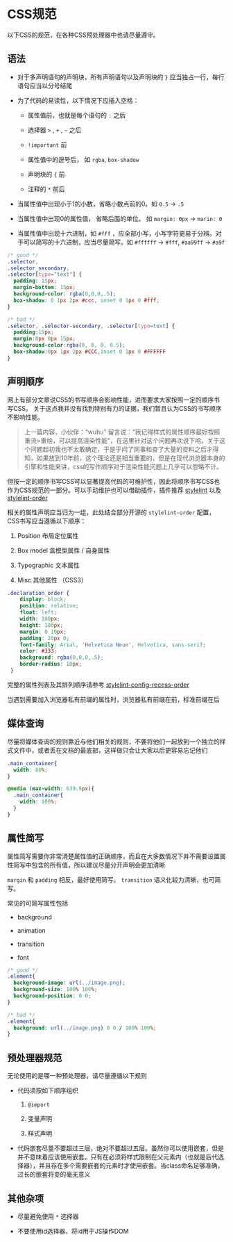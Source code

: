 # CSS规范

以下CSS的规范，在各种CSS预处理器中也请尽量遵守。

## 语法

- 对于多声明语句的声明块，所有声明语句以及声明块的 `}` 应当独占一行，每行语句应当以分号结尾

- 为了代码的易读性，以下情况下应插入空格：
  
  - 属性值前，也就是每个语句的 `:` 之后
  
  - 选择器 `>` , `+` , `~` 之后
  
  - `!important` 前
  
  - 属性值中的逗号后， 如 `rgba`, `box-shadow` 
  
  - 声明块的 `{` 前
  
  - 注释的 `*` 前后

- 当属性值中出现小于1的小数，省略小数点前的0。如 `0.5` -> `.5`

- 当属性值中出现0的属性值， 省略后面的单位。 如 `margin: 0px` -> `marin: 0`

- 当属性值中出现十六进制，如 `#fff` ，应全部小写，小写字符更易于分辨。对于可以简写的十六进制，应当尽量简写。如 `#ffffff` -> `#fff`, `#aa99ff` -> `#a9f`

```css
/* good */
.selector,
.selector_secondary,
.selector[type="text"] {
  padding: 15px;
  margin-bottom: 15px;
  background-color: rgba(0,0,0,.5);
  box-shadow: 0 1px 2px #ccc, inset 0 1px 0 #fff;
}

/* bad */
.selector, .selector-secondary, .selector[type=text] {
  padding:15px;
  margin:0px 0px 15px;
  background-color:rgba(0, 0, 0, 0.5);
  box-shadow:0px 1px 2px #CCC,inset 0 1px 0 #FFFFFF
}
```

## 声明顺序

网上有部分文章说CSS的书写顺序会影响性能，进而要求大家按照一定的顺序书写CSS。 关于这点我并没有找到特别有力的证据，我们暂且认为CSS的书写顺序不影响性能。

> 上一篇内容，小伙伴：“wuhu” 留言说：“我记得样式的属性顺序最好按照重流>重绘，可以提高渲染性能”，在这里针对这个问题再次说下哈。关于这个问题起初我也不太敢确定，于是乎问了同事和查了大量的资料之后才得知，如果放到10年前，这个理论还是相当重要的，但是在现代浏览器本身的引擎和性能来讲，css的写作顺序对于渲染性能问题上几乎可以忽略不计。

但按一定的顺序书写CSS可以显著提高代码的可维护性，因此将顺序书写CSS也作为CSS规范的一部分。可以手动维护也可以借助插件，插件推荐 [stylelint](https://github.com/stylelint/stylelint) 以及 [stylelint-order](https://github.com/hudochenkov/stylelint-order)

相关的属性声明应当归为一组，此处结合部分开源的 `stylelint-order` 配置，CSS书写应当遵循以下顺序：

1. Position 布局定位属性

2. Box model 盒模型属性 / 自身属性

3. Typographic 文本属性

4. Misc 其他属性 （CSS3）

```css
.declaration_order {
    display: block;
    position: relative;
    float: left;
    width: 100px;
    height: 100px;
    margin: 0 10px;
    padding: 20px 0;
    font-family: Arial, 'Helvetica Neue', Helvetica, sans-serif;
    color: #333;
    background: rgba(0,0,0,.5);
    border-radius: 10px;
 } 
```

完整的属性列表及其排列顺序请参考 [stylelint-config-recess-order](https://github.com/stormwarning/stylelint-config-recess-order/blob/main/groups.js) 

当遇到需要加入浏览器私有前缀的属性时，浏览器私有前缀在前，标准前缀在后

## 媒体查询

尽量将媒体查询的规则靠近与他们相关的规则，不要将他们一起放到一个独立的样式文件中，或者丢在文档的最底部，这样做只会让大家以后更容易忘记他们

```css
.main_container{
  width: 80%;
}

@media (max-width: 639.9px){
  .main_container{
    width: 100%;
  }
}
```

## 属性简写

属性简写需要你非常清楚属性值的正确顺序，而且在大多数情况下并不需要设置属性简写中包含的所有值，所以建议尽量分开声明会更加清晰

`margin` 和 `padding` 相反，最好使用简写。 `transition` 语义化较为清晰，也可简写。

常见的可简写属性包括

- background

- animation

- transition

- font

```css
/* good */
.element{
  background-image: url(../image.png);
  background-size: 100% 100%;
  background-position: 0 0;
}

/* bad */
.element{
  background: url(../image.png) 0 0 / 100% 100%;
}
```

## 预处理器规范

无论使用的是哪一种预处理器，请尽量遵循以下规则

- 代码须按如下顺序组织
  
  1. `@import`
  
  2. 变量声明
  
  3. 样式声明

- 代码嵌套尽量不要超过三层，绝对不要超过五层。虽然你可以使用嵌套，但是并不意味着应该使用嵌套。只有在必须将样式限制在父元素内（也就是后代选择器），并且存在多个需要嵌套的元素时才使用嵌套。当class命名足够准确，过长的嵌套将变的毫无意义

## 其他杂项

- 尽量避免使用 `*` 选择器

- 不要使用id选择器，将id用于JS操作DOM
